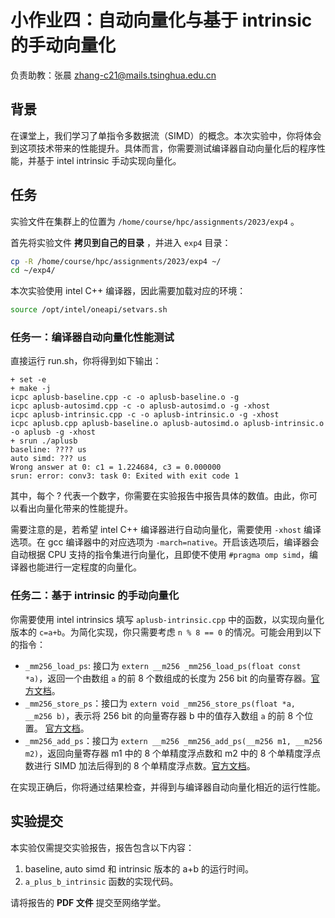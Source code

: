 # 小作业四：自动向量化与基于 intrinsic 的手动向量化

负责助教：张晨 zhang-c21@mails.tsinghua.edu.cn

## 背景

在课堂上，我们学习了单指令多数据流（SIMD）的概念。本次实验中，你将体会到这项技术带来的性能提升。具体而言，你需要测试编译器自动向量化后的程序性能，并基于 intel intrinsic 手动实现向量化。

## 任务

实验文件在集群上的位置为 `/home/course/hpc/assignments/2023/exp4` 。

首先将实验文件 **拷贝到自己的目录** ，并进入 `exp4` 目录：

```bash
cp -R /home/course/hpc/assignments/2023/exp4 ~/
cd ~/exp4/
```

本次实验使用 intel C++ 编译器，因此需要加载对应的环境：

```bash
source /opt/intel/oneapi/setvars.sh
```

### 任务一：编译器自动向量化性能测试

直接运行 run.sh，你将得到如下输出：

```text
+ set -e
+ make -j
icpc aplusb-baseline.cpp -c -o aplusb-baseline.o -g
icpc aplusb-autosimd.cpp -c -o aplusb-autosimd.o -g -xhost
icpc aplusb-intrinsic.cpp -c -o aplusb-intrinsic.o -g -xhost
icpc aplusb.cpp aplusb-baseline.o aplusb-autosimd.o aplusb-intrinsic.o -o aplusb -g -xhost
+ srun ./aplusb
baseline: ???? us
auto simd: ??? us
Wrong answer at 0: c1 = 1.224684, c3 = 0.000000
srun: error: conv3: task 0: Exited with exit code 1
```

其中，每个 ? 代表一个数字，你需要在实验报告中报告具体的数值。由此，你可以看出向量化带来的性能提升。

需要注意的是，若希望 intel C++ 编译器进行自动向量化，需要使用 `-xhost` 编译选项。在 gcc 编译器中的对应选项为 `-march=native`。开启该选项后，编译器会自动根据 CPU 支持的指令集进行向量化，且即使不使用 `#pragma omp simd`，编译器也能进行一定程度的向量化。

### 任务二：基于 intrinsic 的手动向量化

你需要使用 intel intrinsics 填写 `aplusb-intrinsic.cpp` 中的函数，以实现向量化版本的 `c=a+b`。为简化实现，你只需要考虑 `n % 8 == 0` 的情况。可能会用到以下的指令：

* `_mm256_load_ps`: 接口为 `extern __m256 _mm256_load_ps(float const *a)`，返回一个由数组 `a` 的前 8 个数组成的长度为 256 bit 的向量寄存器。[官方文档](https://www.intel.com/content/www/us/en/develop/documentation/cpp-compiler-developer-guide-and-reference/top/compiler-reference/intrinsics/intrinsics-for-intel-advanced-vector-extensions/intrinsics-for-load-and-store-operations-1/mm256-load-ps.html?wapkw=_mm256_load_ps)。
* `_mm256_store_ps`：接口为 `extern void _mm256_store_ps(float *a, __m256 b)`，表示将 256 bit 的向量寄存器 b 中的值存入数组 `a` 的前 8 个位置。 [官方文档](https://www.intel.com/content/www/us/en/develop/documentation/cpp-compiler-developer-guide-and-reference/top/compiler-reference/intrinsics/intrinsics-for-intel-advanced-vector-extensions/intrinsics-for-load-and-store-operations-1/mm256-store-ps.html)。
* `_mm256_add_ps`：接口为 `extern __m256 _mm256_add_ps(__m256 m1, __m256 m2)`，返回向量寄存器 m1 中的 8 个单精度浮点数和 m2 中的 8 个单精度浮点数进行 SIMD 加法后得到的 8 个单精度浮点数。[官方文档](https://www.intel.com/content/www/us/en/develop/documentation/cpp-compiler-developer-guide-and-reference/top/compiler-reference/intrinsics/intrinsics-for-intel-advanced-vector-extensions/intrinsics-for-arithmetic-operations-3/mm256-add-ps.html)。

在实现正确后，你将通过结果检查，并得到与编译器自动向量化相近的运行性能。 


## 实验提交

本实验仅需提交实验报告，报告包含以下内容：

1. baseline, auto simd 和 intrinsic 版本的 a+b 的运行时间。
2. `a_plus_b_intrinsic` 函数的实现代码。

请将报告的 **PDF 文件** 提交至网络学堂。
